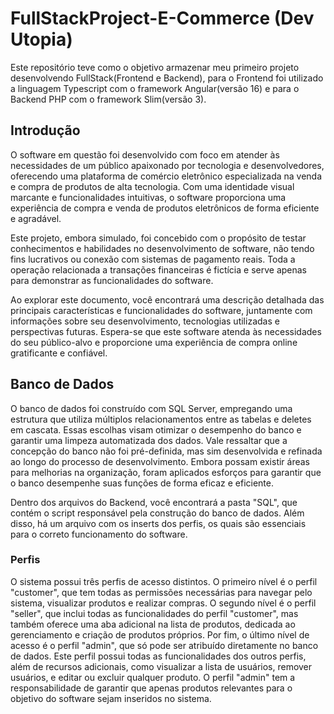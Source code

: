 # FullStackProject-E-Commerce (Dev Utopia)
Este repositório teve como o objetivo armazenar meu primeiro projeto desenvolvendo FullStack(Frontend e Backend), para o Frontend foi utilizado a linguagem Typescript com o framework Angular(versão 16) e para o Backend PHP com o framework Slim(versão 3).

## Introdução
O software em questão foi desenvolvido com foco em atender às necessidades de um público apaixonado por tecnologia e desenvolvedores, oferecendo uma plataforma de comércio eletrônico especializada na venda e compra de produtos de alta tecnologia. Com uma identidade visual marcante e funcionalidades intuitivas, o software proporciona uma experiência de compra e venda de produtos eletrônicos de forma eficiente e agradável.

Este projeto, embora simulado, foi concebido com o propósito de testar conhecimentos e habilidades no desenvolvimento de software, não tendo fins lucrativos ou conexão com sistemas de pagamento reais. Toda a operação relacionada a transações financeiras é fictícia e serve apenas para demonstrar as funcionalidades do software.

Ao explorar este documento, você encontrará uma descrição detalhada das principais características e funcionalidades do software, juntamente com informações sobre seu desenvolvimento, tecnologias utilizadas e perspectivas futuras. Espera-se que este software atenda às necessidades do seu público-alvo e proporcione uma experiência de compra online gratificante e confiável.

## Banco de Dados
O banco de dados foi construído com SQL Server, empregando uma estrutura que utiliza múltiplos relacionamentos entre as tabelas e deletes em cascata. Essas escolhas visam otimizar o desempenho do banco e garantir uma limpeza automatizada dos dados. Vale ressaltar que a concepção do banco não foi pré-definida, mas sim desenvolvida e refinada ao longo do processo de desenvolvimento. Embora possam existir áreas para melhorias na organização, foram aplicados esforços para garantir que o banco desempenhe suas funções de forma eficaz e eficiente.

Dentro dos arquivos do Backend, você encontrará a pasta "SQL", que contém o script responsável pela construção do banco de dados. Além disso, há um arquivo com os inserts dos perfis, os quais são essenciais para o correto funcionamento do software.

### Perfis
O sistema possui três perfis de acesso distintos. O primeiro nível é o perfil "customer", que tem todas as permissões necessárias para navegar pelo sistema, visualizar produtos e realizar compras. O segundo nível é o perfil "seller", que inclui todas as funcionalidades do perfil "customer", mas também oferece uma aba adicional na lista de produtos, dedicada ao gerenciamento e criação de produtos próprios. Por fim, o último nível de acesso é o perfil "admin", que só pode ser atribuído diretamente no banco de dados. Este perfil possui todas as funcionalidades dos outros perfis, além de recursos adicionais, como visualizar a lista de usuários, remover usuários, e editar ou excluir qualquer produto. O perfil "admin" tem a responsabilidade de garantir que apenas produtos relevantes para o objetivo do software sejam inseridos no sistema.
